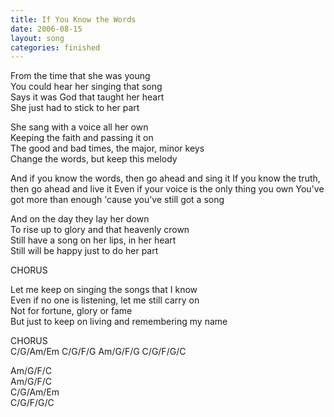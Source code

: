 ```yaml
---
title: If You Know the Words
date: 2006-08-15
layout: song
categories: finished
---
```

From the time that she was young  
You could hear her singing that song  
Says it was God that taught her heart  
She just had to stick to her part

She sang with a voice all her own  
Keeping the faith and passing it on  
The good and bad times, the major, minor keys  
Change the words, but keep this melody

<div class="chorus">And if you know the words, then go ahead and sing it  
If you know the truth, then go ahead and live it  
Even if your voice is the only thing you own  
You've got more than enough 'cause you've still got a song</div>

And on the day they lay her down  
To rise up to glory and that heavenly crown  
Still have a song on her lips, in her heart  
Still will be happy just to do her part

<div class="chorus">CHORUS</div>

Let me keep on singing the songs that I know  
Even if no one is listening, let me still carry on  
Not for fortune, glory or fame  
But just to keep on living and remembering my name

<div class="chorus">CHORUS</div>

<div class="chords">
C/G/Am/Em  
C/G/F/G  
Am/G/F/G  
C/G/F/G/C  

Am/G/F/C  
Am/G/F/C  
C/G/Am/Em  
C/G/F/G/C</div>
